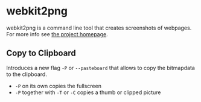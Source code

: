# webkit2png

webkit2png is a command line tool that creates screenshots of webpages. For more info see [the project homepage](http://www.paulhammond.org/webkit2png/).

## Copy to Clipboard

Introduces a new flag `-P` or `--pasteboard` that allows to copy the bitmapdata to the clipboard.

- `-P` on its own copies the fullscreen 
- `-P` together with `-T` or `-C` copies a thumb or clipped picture